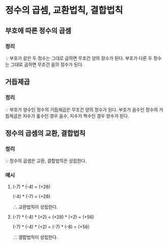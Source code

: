 # 정수의 곱셈, 교환법칙, 결합법칙

## 부호에 따른 정수의 곱셈

### 정리

<aside>
💡 부호가 같은 두 정수는 그대로 곱하면 무조건 양의 정수가 된다.
부호가 다른 두 정수는 그대로 곱하면 무조건 음의 정수가 된다.

</aside>

## 거듭제곱

### 정리

<aside>
💡 부호가 양수인 정수의 거듭제곱은 무조건 양의 정수가 된다.
부호가 음수인 정수의 거듭제곱은 지수가 홀수인 경우 음수, 지수가 짝수인 경우 양수가 된다.

</aside>

## 정수의 곱셈의 교환, 결합법칙

### 정리

<aside>
💡 정수의 곱셈은 교환, 결합법칙은 성립한다.

</aside>

### 예시

1. (-7) * (-4) = (+28)

    (-4) * (-7) = (+28)

    ∴ 교환법칙이 성립한다.

2. (-7) * (-4) * (+2) = (+28) * (+2) = (+56)

    (-7) * (-4) * (+2) = (-7) * (-8) = (+56)

    ∴ 결합법칙이 성립한다.
